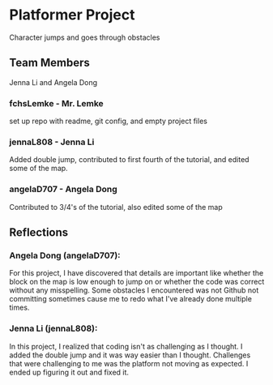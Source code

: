 # Platformer Project
Character jumps and goes through obstacles 


## Team Members
Jenna Li and 
Angela Dong
### fchsLemke - Mr. Lemke
set up repo with readme, git config, and empty project files

### jennaL808 - Jenna Li
 Added double jump, contributed to first fourth of the tutorial, and edited some of the map.
 ### angelaD707 - Angela Dong 
 Contributed to 3/4's of the tutorial, also edited some of the map 


## Reflections
### Angela Dong (angelaD707): 
For this project, I have discovered that details are important like whether the block on the map is low enough to jump on or whether the code was correct without any misspelling. Some obstacles I encountered was not Github not committing sometimes cause me to redo what I've already done multiple times.

### Jenna Li (jennaL808): 
In this project, I realized that coding isn't as challenging as I thought. I added the double jump and it was way easier than I thought. Challenges that were challenging to me was the platform not moving as expected. I ended up figuring it out and fixed it.  
